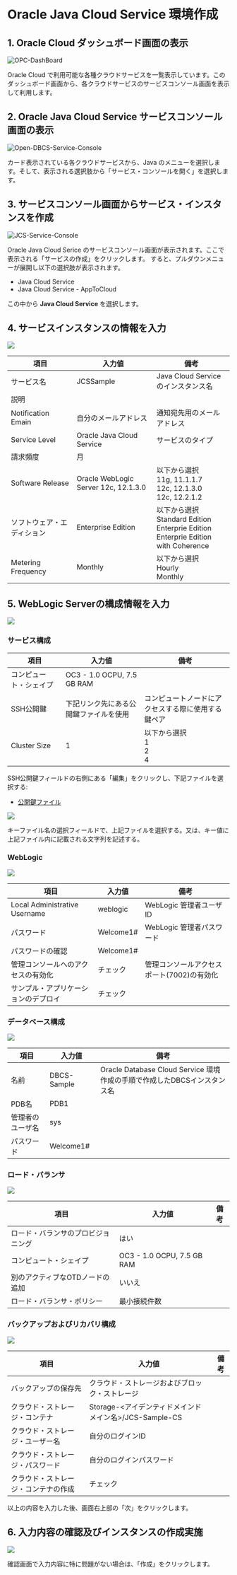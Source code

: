 # Oracle Java Cloud Service 環境作成

## 1. Oracle Cloud ダッシュボード画面の表示

![OPC-DashBoard](../images/dashboard.png)

Oracle Cloud で利用可能な各種クラウドサービスを一覧表示しています。このダッシュボード画面から、各クラウドサービスのサービスコンソール画面を表示して利用します。

## 2. Oracle Java Cloud Service サービスコンソール画面の表示

![Open-DBCS-Service-Console](images/open-jcs-console.png)

カード表示されている各クラウドサービスから、Java のメニューを選択します。そして、表示される選択肢から「サービス・コンソールを開く」を選択します。

<div style="page-break-before:always"></div>

## 3. サービスコンソール画面からサービス・インスタンスを作成

![JCS-Service-Console](images/jcs-service-console.png)

Oracle Java Cloud Serice のサービスコンソール画面が表示されます。ここで表示される「サービスの作成」をクリックします。
すると、プルダウンメニューが展開し以下の選択肢が表示されます。

- Java Cloud Service
- Java Cloud Service - AppToCloud

この中から **Java Cloud Service** を選択します。

<div style="page-break-before:always"></div>

## 4. サービスインスタンスの情報を入力

![](images/create-jcs.png)

|項目|入力値|備考|
|---|------|---|
|サービス名|JCSSample|Java Cloud Service のインスタンス名|
|説明|||
|Notification Emain|自分のメールアドレス|通知宛先用のメールアドレス|
|Service Level|Oracle Java Cloud Service|サービスのタイプ|
|請求頻度|月||
|Software Release|Oracle WebLogic Server 12c, 12.1.3.0|以下から選択<br>11g, 11.1.1.7<br>12c, 12.1.3.0<br>12c, 12.2.1.2|
|ソフトウェア・エディション|Enterprise Edition|以下から選択<br>Standard Edition<br>Enterprie Edition<br>Enterprie Edition with Coherence|
|Metering Frequency|Monthly|以下から選択<br>Hourly<br>Monthly|

<div style="page-break-before:always"></div>

## 5. WebLogic Serverの構成情報を入力

![](images/create-jcs-detail1.png)

### サービス構成

|項目|入力値|備考|
|---|------|---|
|コンピュート・シェイプ|OC3 - 1.0 OCPU, 7.5 GB RAM||
|SSH公開鍵|下記リンク先にある公開鍵ファイルを使用|コンピュートノードにアクセスする際に使用する鍵ペア|
|Cluster Size|1|以下から選択<br>1<br>2<br>4|

<div style="page-break-before:always"></div>


SSH公開鍵フィールドの右側にある「編集」をクリックし、下記ファイルを選択する:

- [公開鍵ファイル](../resources/ssh-key/labkey.pub)

![](images/create-jcs-detail2.png)

キーファイル名の選択フィールドで、上記ファイルを選択する。又は、キー値に上記ファイル内に記載される文字列を記述する。

### WebLogic

![](images/create-jcs-detail3.png)

|項目|入力値|備考|
|---|------|---|
|Local Administrative Username|weblogic|WebLogic 管理者ユーザID|
|パスワード|Welcome1#|WebLogic 管理者パスワード|
|パスワードの確認|Welcome1#||
|管理コンソールへのアクセスの有効化|チェック|管理コンソールアクセスポート(7002)の有効化|
|サンプル・アプリケーションのデプロイ|チェック||

### データベース構成

![](images/create-jcs-detail4.png)

|項目|入力値|備考|
|---|------|---|
|名前|DBCS-Sample|Oracle Database Cloud Service 環境作成の手順で作成したDBCSインスタンス名|
|PDB名|PDB1||
|管理者のユーザ名|sys||
|パスワード|Welcome1#||

<div style="page-break-before:always"></div>

### ロード・バランサ

![](images/create-jcs-detail5.png)

|項目|入力値|備考|
|---|------|---|
|ロード・バランサのプロビジョニング|はい||
|コンピュート・シェイプ|OC3 - 1.0 OCPU, 7.5 GB RAM||
|別のアクティブなOTDノードの追加|いいえ||
|ロード・バランサ・ポリシー|最小接続件数||

<div style="page-break-before:always"></div>

### バックアップおよびリカバリ構成

![](images/create-jcs-detail6.png)

|項目|入力値|備考|
|---|------|---|
|バックアップの保存先|クラウド・ストレージおよびブロック・ストレージ||
|クラウド・ストレージ・コンテナ|Storage-<アイデンティドメインドメイン名>/JCS-Sample-CS||
|クラウド・ストレージ・ユーザー名|自分のログインID||
|クラウド・ストレージ・パスワード|自分のログインパスワード||
|クラウド・ストレージ・コンテナの作成|チェック||

以上の内容を入力した後、画面右上部の「次」をクリックします。

<div style="page-break-before:always"></div>

## 6. 入力内容の確認及びインスタンスの作成実施

![](images/confirmation.png)

確認画面で入力内容に特に問題がない場合は、「作成」をクリックします。
